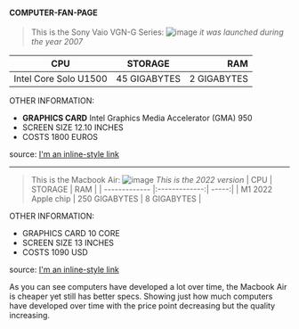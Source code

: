 #### COMPUTER-FAN-PAGE

>This is the Sony Vaio VGN-G Series:
![image](https://github.com/Kiyanyaghnam/COMPUTER-FAN-PAGE/assets/156230852/b7bcb5c5-de36-4e7d-a6d4-3af0bd3b3d52)
*it was launched during the year 2007*

| CPU       | STORAGE           | RAM |
| ------------- |:-------------:| -----:|
|  Intel Core Solo U1500      | 45 GIGABYTES | 2 GIGABYTES |

OTHER INFORMATION:
- **GRAPHICS CARD** Intel Graphics Media Accelerator (GMA) 950
- SCREEN SIZE 12.10 INCHES
- COSTS 1800 EUROS 

source: [I'm an inline-style link](https://www.notebookcheck.net/Sony-Vaio-VGN-G-Series.10629.0.html)

*** 

>This is the Macbook Air:
![image](https://github.com/Kiyanyaghnam/COMPUTER-FAN-PAGE/assets/156230852/cde3e2a5-df0b-4bbd-867d-b1283a24a6f0)
*This is the 2022 version* 
| CPU       | STORAGE           | RAM |
| ------------- |:-------------:| -----:|
|  M1 2022 Apple chip     | 250 GIGABYTES | 8 GIGABYTES |

OTHER INFORMATION:
- GRAPHICS CARD 10 CORE
- SCREEN SIZE 13 INCHES
- COSTS 1090 USD

source: [I'm an inline-style link](https://www.apple.com/shop/buy-mac/macbook-air)

As you can see computers have developed a lot over time, the Macbook Air is cheaper yet still has better specs. Showing just how much computers have developed over time with the price point decreasing but the quality increasing. 


